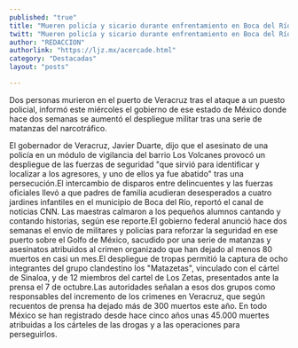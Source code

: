 ```yaml
---
published: "true"
title: "Mueren policía y sicario durante enfrentamiento en Boca del Río"
twitt: "Mueren policía y sicario durante enfrentamiento en Boca del Río"
author: "REDACCION"
authorlink: "https://ljz.mx/acercade.html"
category: "Destacadas"
layout: "posts"

---
```



  Dos personas murieron en el puerto de Veracruz tras el ataque a un puesto policial, informó este miércoles el gobierno de ese estado de México donde hace dos semanas se aumentó el despliegue militar tras una serie de matanzas del narcotráfico.



  El gobernador de Veracruz, Javier Duarte, dijo que el asesinato de una policía en un módulo de vigilancia del barrio Los Volcanes provocó un despliegue de las fuerzas de seguridad "que sirvió para identificar y localizar a los agresores, y uno de ellos ya fue abatido" tras una persecución.El intercambio de disparos entre delincuentes y las fuerzas oficiales llevó a que padres de familia acudieran desesperados a cuatro jardines infantiles en el municipio de Boca del Río, reportó el canal de noticias CNN. Las maestras calmaron a los pequeños alumnos cantando y contando historias, según ese reporte.El gobierno federal anunció hace dos semanas el envío de militares y policías para reforzar la seguridad en ese puerto sobre el Golfo de México, sacudido por una serie de matanzas y asesinatos atribuidos al crimen organizado que han dejado al menos 80 muertos en casi un mes.El despliegue de tropas permitió la captura de ocho integrantes del grupo clandestino los "Matazetas", vinculado con el cártel de Sinaloa, y de 12 miembros del cartel de Los Zetas, presentados ante la prensa el 7 de octubre.Las autoridades señalan a esos dos grupos como responsables del incremento de los crimenes en Veracruz, que según recuentos de prensa ha dejado más de 300 muertos este año. En todo México se han registrado desde hace cinco años unas 45.000 muertes atribuidas a los cárteles de las drogas y a las operaciones para perseguirlos.

